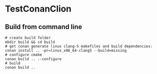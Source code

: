 # TestConanClion

## Build from command line
```shell
# create build folder
mkdir build && cd build
# get conan generate linux clang-5 makefiles and build dependencies:
conan install .. -pr=linux_x86_64-clang5 --build=missing
# configure cmake
conan build .. --configure
# build
conan build ..
```
